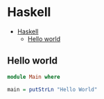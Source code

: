 # Haskell

<!--ts-->
* [Haskell](hasekll.md#haskell)
   * [Hello world](hasekll.md#hello-world)

<!-- Added by: runner, at: Wed Sep 22 11:43:00 UTC 2021 -->

<!--te-->

## Hello world
```haskell
module Main where

main = putStrLn "Hello World"
```
